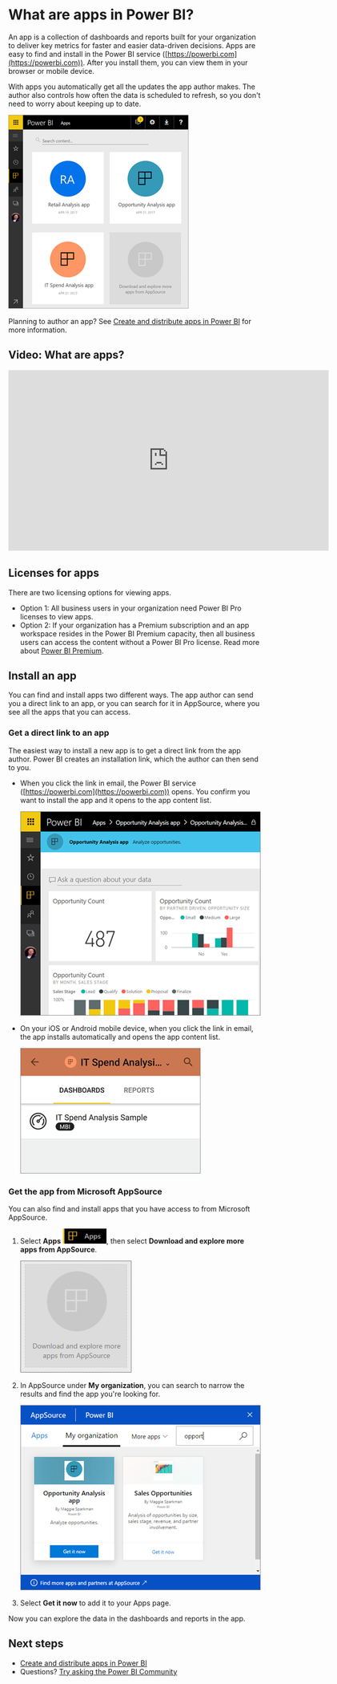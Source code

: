 <properties 
   pageTitle="What are apps in Power BI?"
   description="Apps are a collection of dashboards and reports purpose-built by your organization to deliver key metrics for faster data-driven decisions."
   services="powerbi" 
   documentationCenter="" 
   authors="maggiesMSFT" 
   manager="erikre" 
   editor=""
   tags=""
   qualityFocus="no"
   qualityDate=""/>
 
<tags
   ms.service="powerbi"
   ms.devlang="NA"
   ms.topic="article"
   ms.tgt_pltfrm="NA"
   ms.workload="powerbi"
   ms.date="05/25/2017"
   ms.author="maggies"/>

# What are apps in Power BI?

An app is a collection of dashboards and reports built for your organization to deliver key metrics for faster and easier data-driven decisions. Apps are easy to find and install in the Power BI service ([https://powerbi.com](https://powerbi.com)). After you install them, you can view them in your browser or mobile device. 

With apps you automatically get all the updates the app author makes. The author also controls how often the data is scheduled to refresh, so you don't need to worry about keeping up to date.

![](media/powerbi-what-are-apps/power-bi-apps-home-360.png)

Planning to author an app? See [Create and distribute apps in Power BI](powerbi-service-create-apps.md) for more information.

## Video: What are apps?

<iframe width="640" height="360" src="https://www.youtube.com/embed/Ey5pyrr7Lk8?showinfo=0" frameborder="0" allowfullscreen></iframe>

## Licenses for apps

There are two licensing options for viewing apps.

* Option 1: All business users in your organization need Power BI Pro licenses to view apps. 
* Option 2: If your organization has a Premium subscription and an app workspace resides in the Power BI Premium capacity, then all business users can access the content without a Power BI Pro license. Read more about [Power BI Premium](https://powerbi.microsoft.com/blog/microsoft-accelerates-modern-bi-adoption-with-power-bi-premium/). 

## Install an app

You can find and install apps two different ways. The app author can send you a direct link to an app, or you can search for it in AppSource, where you see all the apps that you can access.

### Get a direct link to an app

The easiest way to install a new app is to get a direct link from the app author. Power BI creates an installation link, which the author can then send to you.

- When you click the link in email, the Power BI service ([https://powerbi.com](https://powerbi.com)) opens. You confirm you want to install the app and it opens to the app content list.

     ![](media/powerbi-what-are-apps/power-bi-app-landing-page-opportunity-480.png)

- On your iOS or Android mobile device, when you click the link in email, the app installs automatically and opens the app content list. 

     ![](media/powerbi-what-are-apps/power-bi-app-index-it-spend-360.png)

### Get the app from Microsoft AppSource

You can also find and install apps that you have access to from Microsoft AppSource. 

1. Select **Apps** ![](media/powerbi-what-are-apps/power-bi-apps-bar.png), then select **Download and explore more apps from AppSource**. 

     ![](media/powerbi-what-are-apps/power-bi-apps-download-from-appsource.png)

3. In AppSource under **My organization**, you can search to narrow the results and find the app you're looking for.

     ![](media/powerbi-what-are-apps/power-bi-appsource-my-org.png)

2. Select **Get it now** to add it to your Apps page. 

Now you can explore the data in the dashboards and reports in the app.

## Next steps
- [Create and distribute apps in Power BI](powerbi-service-create-apps.md)
- Questions? [Try asking the Power BI Community](http://community.powerbi.com/)
